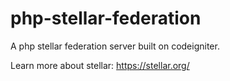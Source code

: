 # php-stellar-federation
A php stellar federation server built on codeigniter.

Learn more about stellar: https://stellar.org/
